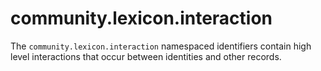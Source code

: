 # community.lexicon.interaction

The `community.lexicon.interaction` namespaced identifiers contain high level interactions that occur between identities and other records.
